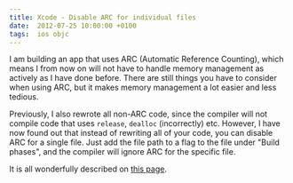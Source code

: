 ```yaml
---
title: Xcode - Disable ARC for individual files
date:  2012-07-25 10:00:00 +0100
tags:  ios objc
---
```


I am building an app that uses ARC (Automatic Reference Counting), which means I
from now on will not have to handle memory management as actively as I have done
before. There are still things you have to consider when using ARC, but it makes
memory management a lot easier and less tedious.

Previously, I also rewrote all non-ARC code, since the compiler will not compile
code that uses `release`, `dealloc` (incorrectly) etc. However, I have now found
out that instead of rewriting all of your code, you can disable ARC for a single
file. Just add the file path to a flag to the file under "Build phases", and the
compiler will ignore ARC for the specific file.

It is all wonderfully described on [this page](http://stackoverflow.com/questions/6646052/how-can-i-disable-arc-for-a-single-file-in-a-project).